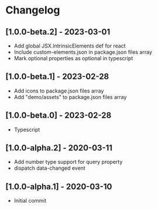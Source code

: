 # Changelog

## [1.0.0-beta.2] - 2023-03-01

- Add global JSX.IntrinsicElements def for react
- Include custom-elements.json in package.json files array
- Mark optional properties as optional in typescript

## [1.0.0-beta.1] - 2023-02-28

- Add icons to package.json files array
- Add "demo/assets" to package.json files array

## [1.0.0-beta.0] - 2023-02-28

- Typescript

## [1.0.0-alpha.2] - 2020-03-11

- Add number type support for query property
- dispatch data-changed event

## [1.0.0-alpha.1] - 2020-03-10

- Initial commit

